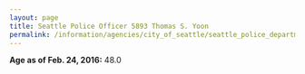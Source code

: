 ```yaml
---
layout: page
title: Seattle Police Officer 5893 Thomas S. Yoon
permalink: /information/agencies/city_of_seattle/seattle_police_department/copbook/5893/
---
```


**Age as of Feb. 24, 2016:** 48.0
